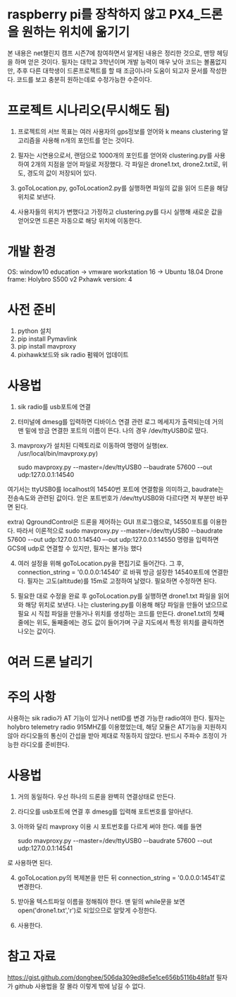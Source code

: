 # raspberry pi를 장착하지 않고 PX4_드론을 원하는 위치에 옮기기
본 내용은 net챌린지 캠프 시즌7에 참여하면서 알게된 내용은 정리한 것으로, 맨땅 헤딩을 하며 얻은 것이다.
필자는 대학교 3학년이며 개발 능력이 매우 낮아 코드는 볼품없지만, 추후 다른 대학생이 드론프로젝트를 할 때 조금이나마 도움이 되고자 문서를 작성한다.
코드를 보고 충분히 원하는데로 수정가능한 수준이다.

# 프로젝트 시나리오(무시해도 됨)
1. 프로젝트의 서브 목표는 여러 사용자의 gps정보를 얻어와 k means clustering 알고리즘을 사용해 n개의 포인트를 얻는 것이다.

2. 필자는 시연용으로서, 랜덤으로 1000개의 포인트를 얻어와 clustering.py를 사용하여 2개의 지점을 얻어 파일로 저장했다.
  각 파일은 drone1.txt, drone2.txt로, 위도, 경도의 값이 저장되어 있다.

3. goToLocation.py, goToLocation2.py를 실행하면 파일의 값을 읽어 드론을 해당 위치로 보낸다.

4. 사용자들의 위치가 변했다고 가정하고 clustering.py를 다시 실행해 새로운 값을 얻어오면 드론은 자동으로 해당 위치에 이동한다.

# 개발 환경
OS: window10 education -> vmware workstation 16 -> Ubuntu 18.04
Drone frame: Holybro S500 v2
Pxhawk version: 4

# 사전 준비
1. python 설치
2. pip install Pymavlink
3. pip install mavproxy
4. pixhawk보드와 sik radio 펌웨어 업데이트

# 사용법
1. sik radio를 usb포트에 연결

2. 터미널에 dmesg를 입력하면 디바이스 연결 관련 로그 메세지가 출력되는데 거의 맨 밑에 방금 연결한 포트의 이름이 뜬다.
  나의 경우 /dev/ttyUSB0로 떴다.

3. mavproxy가 설치된 디렉토리로 이동하여 명령어 실행(ex. /usr/local/bin/mavproxy.py)

    sudo mavproxy.py --master=/dev/ttyUSB0 --baudrate 57600 --out udp:127.0.0.1:14540

  여기서는 ttyUSB0를 localhost의 14540번 포트에 연결함을 의미하고, baudrate는 전송속도와 관련된 값이다.
  얻은 포트번호가 /dev/ttyUSB0와 다르다면 저 부분만 바꾸면 된다.

  extra) QgroundControl은 드론을 제어하는 GUI 프로그램으로, 14550포트를 이용한다. 
  따라서 이론적으로 sudo mavproxy.py --master=/dev/ttyUSB0 --baudrate 57600 --out udp:127.0.0.1:14540 –-out udp:127.0.0.1:14550 명령을 입력하면 GCS에 udp로 연결할 수 있지만,
  필자는 불가능 했다

4. 여러 설정을 위해 goToLocation.py을 편집기로 들어간다.
  그 후, connection_string = '0.0.0.0:14540' 로 바꿔 방금 설장한 14540포트에 연결한다.
  필자는 고도(altitude)를 15m로 고정하여 날렸다. 필요하면 수정하면 된다.
  
5. 필요한 대로 수정을 완료 후 goToLocation.py를 실행하면 drone1.txt 파일을 읽어와 해당 위치로 보낸다.
  나는 clustering.py를 이용해 해당 파일을 만들어 냈으므로 필요 시 직접 파일을 만들거나 위치를 생성하는 코드를 만든다.
  drone1.txt의 첫째줄에는 위도, 둘째줄에는 경도 값이 들어가며 구글 지도에서 특정 위치를 클릭하면 나오는 값이다.
  
# 여러 드론 날리기
# 주의 사항
사용하는 sik radio가 AT 기능이 있거나 netID를 변경 가능한 radio여야 한다. 필자는 holybro telemetry radio 915MHZ를 이용했었는데, 해당 모듈은 AT기능을 지원하지 않아 라디오들의 통신이 간섭을 받아 제대로 작동하지 않았다. 반드시 주파수 조정이 가능한 라디오를 준비한다.

# 사용법
1. 거의 동일하다. 우선 하나의 드론을 완벽히 연결상태로 만든다.

2. 라디오를 usb포트에 연결 후 dmesg를 입력해 포트번호를 알아낸다.

3. 아까와 달리 mavproxy 이용 시 포트번호를 다르게 써야 한다. 예를 들면

   sudo mavproxy.py --master=/dev/ttyUSB0 --baudrate 57600 --out udp:127.0.0.1:14541
  
  로 사용하면 된다.
  
4. goToLocation.py의 복제본을 만든 뒤 connection_string = '0.0.0.0:14541'로 변경한다.

5. 받아올 텍스트파일 이름을 정해줘야 한다. 맨 밑의 while문을 보면 open('drone1.txt','r')로 되있으므로 알맞게 수정한다.

6. 사용한다.

# 참고 자료
https://gist.github.com/donghee/506da309ed8e5e1ce656b5116b48fa1f
필자가 github 사용법을 잘 몰라 이렇게 밖에 남길 수 없다.
